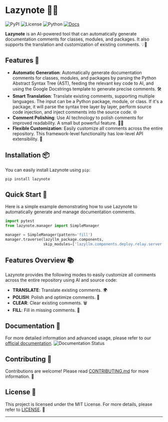 

# Lazynote 🚀✨

![PyPI](https://img.shields.io/pypi/v/lazynote)
![License](https://img.shields.io/pypi/l/lazynote)
![Python](https://img.shields.io/pypi/pyversions/lazynote)
[![Docs](https://img.shields.io/badge/docs-view%20online-blue)](https://nmhjklnm.github.io/lazynote/)

**Lazynote** is an AI-powered tool that can automatically generate documentation comments for classes, modules, and packages. It also supports the translation and customization of existing comments. 💡📝

## Features 🌟

- **Automatic Generation**: Automatically generate documentation comments for classes, modules, and packages by parsing the Python Abstract Syntax Tree (AST), feeding the relevant key code to AI, and using the Google Docstrings template to generate precise comments. 🛠️
- **Smart Translation**: Translate existing comments, supporting multiple languages. The input can be a Python package, module, or class. If it's a package, it will parse the syntax tree layer by layer, perform source code injection, and inject comments into the source code. 🌐
- **Comment Polishing**: Use AI technology to polish comments for improved readability. A small but powerful feature. 📖✨
- **Flexible Customization**: Easily customize all comments across the entire repository. This framework-level functionality has low-level API extensibility. 🔧

## Installation 📦

You can easily install Lazynote using `pip`:

```sh
pip install lazynote
```

## Quick Start 🚀

Here is a simple example demonstrating how to use Lazynote to automatically generate and manage documentation comments.

```python
import pytest
from lazynote.manager import SimpleManager

manager = SimpleManager(pattern='fill')
manager.traverse(lazyllm_package.components, 
                 skip_modules=['lazyllm.components.deploy.relay.server'])
```

## Features Overview 📚

Lazynote provides the following modes to easily customize all comments across the entire repository using AI and source code:

- **TRANSLATE**: Translate existing comments. 🌍
- **POLISH**: Polish and optimize comments. 💅
- **CLEAR**: Clear existing comments. 🗑️
- **FILL**: Fill in missing comments. 📝

## Documentation 📖

For more detailed information and advanced usage, please refer to our [official documentation](https://lazynote.readthedocs.io/en/latest/). ![Documentation Status](https://readthedocs.org/projects/lazynote/badge/?version=latest)

## Contributing 🌟

Contributions are welcome! Please read [CONTRIBUTING.md](CONTRIBUTING.md) for more information. 💖

## License 📄

This project is licensed under the MIT License. For more details, please refer to [LICENSE](LICENSE). 📝

---

